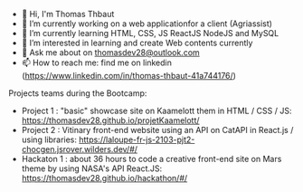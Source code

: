- 👋 Hi, I'm Thomas Thbaut
- 🔭 I’m currently working on a web applicationfor a client (Agriassist)
- 🌱  I’m currently learning HTML, CSS, JS ReactJS NodeJS and MySQL
- 💪 I’m interested in learning and create Web contents currently
- 💬 Ask me about on thomasdev28@outlook.com
- 📫 How to reach me: find me on linkedin (https://www.linkedin.com/in/thomas-thbaut-41a744176/)

Projects teams during the Bootcamp:

- Project 1 : "basic" showcase site on Kaamelott them in HTML / CSS / JS: https://thomasdev28.github.io/projetKaamelott/
- Project 2 : Vitinary front-end website using an API on CatAPI in React.js / using libraries: https://laloupe-fr-js-2103-pjt2-chocgen.jsrover.wilders.dev/#/
- Hackaton 1 : about 36 hours to code a creative front-end site on Mars theme by using NASA's API React.JS: https://thomasdev28.github.io/hackathon/#/

